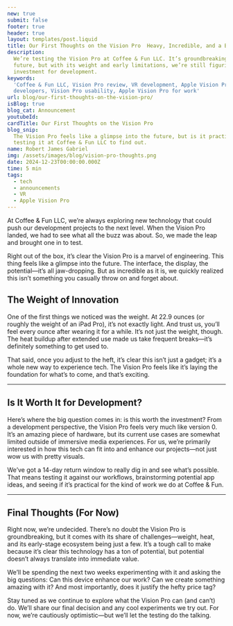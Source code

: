 ```yaml
---
new: true
submit: false
footer: true
header: true
layout: templates/post.liquid
title: Our First Thoughts on the Vision Pro  Heavy, Incredible, and a Big Question Mark
description:
  We’re testing the Vision Pro at Coffee & Fun LLC. It’s groundbreaking tech that feels like the
  future, but with its weight and early limitations, we’re still figuring out if it’s worth the
  investment for development.
keywords:
  'Coffee & Fun LLC, Vision Pro review, VR development, Apple Vision Pro, tech innovation, VR for
  developers, Vision Pro usability, Apple Vision Pro for work'
url: blog/our-first-thoughts-on-the-vision-pro/
isBlog: true
blog_cat: Announcement
youtubeId:
cardTitle: Our First Thoughts on the Vision Pro
blog_snip:
  The Vision Pro feels like a glimpse into the future, but is it practical for development? We’re
  testing it at Coffee & Fun LLC to find out.
name: Robert James Gabriel
img: /assets/images/blog/vision-pro-thoughts.png
date: 2024-12-23T00:00:00.000Z
time: 5 min
tags:
  - tech
  - announcements
  - VR
  - Apple Vision Pro
---
```


At Coffee & Fun LLC, we’re always exploring new technology that could push our development projects
to the next level. When the Vision Pro landed, we had to see what all the buzz was about. So, we
made the leap and brought one in to test.

Right out of the box, it’s clear the Vision Pro is a marvel of engineering. This thing feels like a
glimpse into the future. The interface, the display, the potential—it’s all jaw-dropping. But as
incredible as it is, we quickly realized this isn’t something you casually throw on and forget
about.

## The Weight of Innovation

One of the first things we noticed was the weight. At 22.9 ounces (or roughly the weight of an iPad
Pro), it’s not exactly light. And trust us, you’ll feel every ounce after wearing it for a while.
It’s not just the weight, though. The heat buildup after extended use made us take frequent
breaks—it’s definitely something to get used to.

That said, once you adjust to the heft, it’s clear this isn’t just a gadget; it’s a whole new way to
experience tech. The Vision Pro feels like it’s laying the foundation for what’s to come, and that’s
exciting.

---

## Is It Worth It for Development?

Here’s where the big question comes in: is this worth the investment? From a development
perspective, the Vision Pro feels very much like version 0. It’s an amazing piece of hardware, but
its current use cases are somewhat limited outside of immersive media experiences. For us, we’re
primarily interested in how this tech can fit into and enhance our projects—not just wow us with
pretty visuals.

We’ve got a 14-day return window to really dig in and see what’s possible. That means testing it
against our workflows, brainstorming potential app ideas, and seeing if it’s practical for the kind
of work we do at Coffee & Fun.

---

## Final Thoughts (For Now)

Right now, we’re undecided. There’s no doubt the Vision Pro is groundbreaking, but it comes with its
share of challenges—weight, heat, and its early-stage ecosystem being just a few. It’s a tough call
to make because it’s clear this technology has a ton of potential, but potential doesn’t always
translate into immediate value.

We’ll be spending the next two weeks experimenting with it and asking the big questions: Can this
device enhance our work? Can we create something amazing with it? And most importantly, does it
justify the hefty price tag?

Stay tuned as we continue to explore what the Vision Pro can (and can’t) do. We’ll share our final
decision and any cool experiments we try out. For now, we’re cautiously optimistic—but we’ll let the
testing do the talking.
